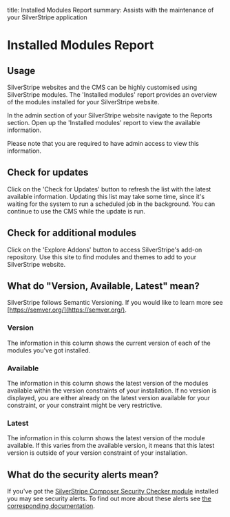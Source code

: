 title: Installed Modules Report
summary: Assists with the maintenance of your SilverStripe application

# Installed Modules Report
## Usage 

SilverStripe websites and the CMS can be highly customised using SilverStripe modules. The 'Installed modules' report 
provides an overview of the modules installed for your SilverStripe website. 

In the admin section of your SilverStripe website navigate to the Reports section. Open up the 'Installed modules' 
report to view the available information. 

Please note that you are required to have admin access to view this information.

## Check for updates

Click on the 'Check for Updates' button to refresh the list with the latest available information. Updating this list 
may take some time, since it's waiting for the system to run a scheduled job in the background. You can continue to use 
the CMS while the update is run.

## Check for additional modules

Click on the 'Explore Addons' button to access SilverStripe's add-on repository. Use this site to find modules and 
themes to add to your SilverStripe website.

## What do "Version, Available, Latest" mean?

SilverStripe follows Semantic Versioning. If you would like to learn more see [https://semver.org/](https://semver.org/).

### Version

The information in this column shows the current version of each of the modules you've got installed.

### Available

The information in this column shows the latest version of the modules available within the version constraints of your 
installation. If no version is displayed, you are either already on the latest version available for your constraint, 
or your constraint might be very restrictive.

### Latest

The information in this column shows the latest version of the module available. If this varies from the available version, it means that this latest version is outside of your version constraint of your installation.

## What do the security alerts mean?

If you've got the [SilverStripe Composer Security Checker module](https://addons.silverstripe.org/add-ons/bringyourownideas/silverstripe-composer-security-checker) 
installed you may see security alerts. To find out more about these alerts see 
[the corresponding documentation](https://github.com/bringyourownideas/silverstripe-composer-security-checker/tree/master/docs/en/userguide). 
